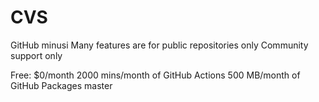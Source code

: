 # CVS
GitHub
 minusi
Many features are for public repositories only
Community support only

Free: $0/month
2000 mins/month of GitHub Actions
500 MB/month of GitHub Packages
 master
